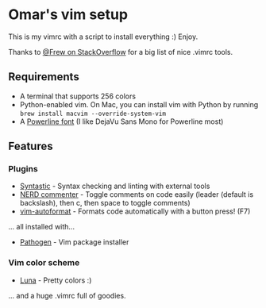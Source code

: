 # Omar's vim setup

This is my vimrc with a script to install everything :) Enjoy.

Thanks to [@Frew on
StackOverflow](http://stackoverflow.com/questions/164847/what-is-in-your-vimrc/165247)
for a big list of nice .vimrc tools.

## Requirements

* A terminal that supports 256 colors
* Python-enabled vim. On Mac, you can install vim with Python by running `brew
  install macvim --override-system-vim`
* A [Powerline font](https://github.com/Lokaltog/powerline-fonts) (I like
  DejaVu Sans Mono for Powerline most)

## Features

### Plugins

* [Syntastic](https://github.com/scrooloose/syntastic) - Syntax checking and
  linting with external tools
* [NERD commenter](https://github.com/scrooloose/nerdcommenter) - Toggle
  comments on code easily (leader (default is backslash), then c, then space
  to toggle comments)
* [vim-autoformat](https://github.com/Chiel92/vim-autoformat) - Formats code
  automatically with a button press! (F7)

... all installed with...

* [Pathogen](https://github.com/tpope/vim-pathogen) - Vim package installer

### Vim color scheme

* [Luna](https://github.com/Pychimp/vim-luna) - Pretty colors :)

... and a huge .vimrc full of goodies.
